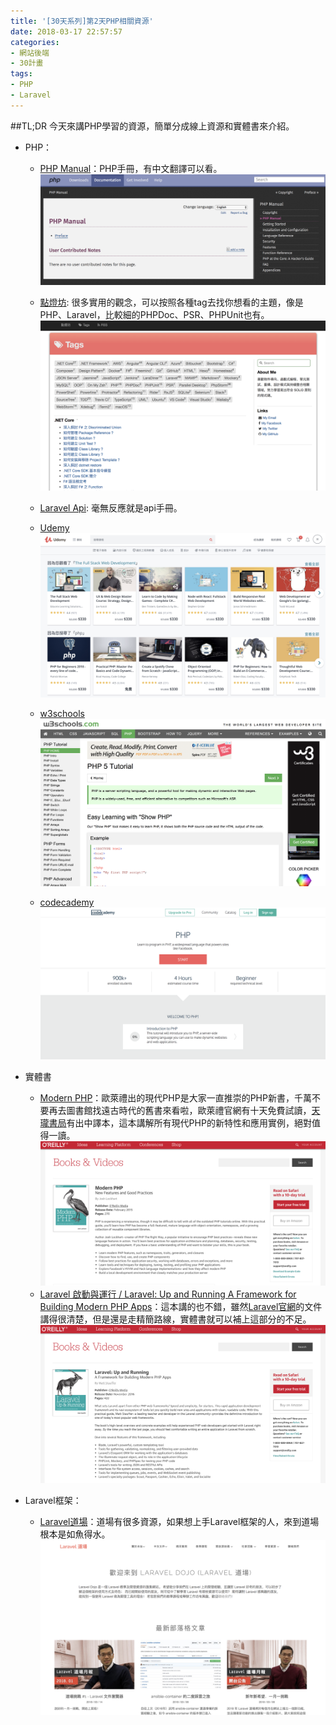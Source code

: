 ```yaml
---
title: '[30天系列]第2天PHP相關資源'
date: 2018-03-17 22:57:57
categories: 
- 網站後端
- 30計畫
tags: 
- PHP
- Laravel
---
```


##TL;DR
今天來講PHP學習的資源，簡單分成線上資源和實體書來介紹。

* PHP：
	* [PHP Manual](http://php.net/manual/en/index.php)：PHP手冊，有中文翻譯可以看。
![](/img/php_manual.jpg)

	* [點燈坊](http://oomusou.io/tags/#PHP): 很多實用的觀念，可以按照各種tag去找你想看的主題，像是PHP、Laravel，比較細的PHPDoc、PSR、PHPUnit也有。
![](/img/PHP-30days/點燈坊.jpg)

	* [Laravel Api](https://laravel.com/api/5.4/): 毫無反應就是api手冊。
	* [Udemy](https://www.udemy.com/)
![](/img/PHP-30days/udemy.jpg)

	* [w3schools](https://www.w3schools.com/php/default.asp)
![](/img/PHP-30days/w3school.jpg)

	* [codecademy](https://www.codecademy.com/en/tracks/php)
![](/img/PHP-30days/codecademy.jpg)

* 實體書
	* [Modern PHP](http://shop.oreilly.com/product/0636920033868.do)：歐萊禮出的現代PHP是大家一直推崇的PHP新書，千萬不要再去圖書館找遠古時代的舊書來看啦，歐萊禮官網有十天免費試讀，[天瓏書局](https://www.tenlong.com.tw/products/9789863477785)有出中譯本，這本講解所有現代PHP的新特性和應用實例，絕對值得一讀。
![](/img/PHP-30days/modern_php.jpg)
	* [Laravel 啟動與運行 / Laravel: Up and Running
A Framework for Building Modern PHP Apps](https://www.tenlong.com.tw/products/9789864763696)：這本講的也不錯，雖然[Laravel官網](https://laravel.com/docs/5.6)的文件講得很清楚，但是還是走精簡路線，實體書就可以補上這部分的不足。
![](/img/PHP-30days/laravel_upandrunning.jpg)
* Laravel框架：
	* [Laravel道場](https://www.laravel-dojo.com/about/dojo)：道場有很多資源，如果想上手Laravel框架的人，來到道場根本是如魚得水。
![](/img/PHP-30days/laravel_dojo.jpg)

